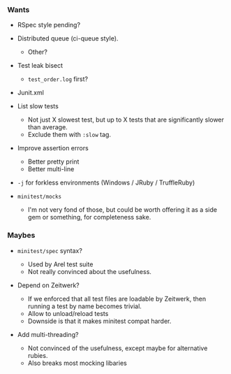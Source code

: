### Wants

- RSpec style pending?

- Distributed queue (ci-queue style).
  - Other?

- Test leak bisect
  - `test_order.log` first?

- Junit.xml

- List slow tests
  - Not just X slowest test, but up to X tests that are significantly slower than average.
  - Exclude them with `:slow` tag.

- Improve assertion errors
  - Better pretty print
  - Better multi-line

- `-j` for forkless environments (Windows / JRuby / TruffleRuby)

- `minitest/mocks`
  - I'm not very fond of those, but could be worth offering it as a side gem or something, for completeness sake.

### Maybes

- `minitest/spec` syntax?
  - Used by Arel test suite
  - Not really convinced about the usefulness.

- Depend on Zeitwerk?
  - If we enforced that all test files are loadable by Zeitwerk, then running a test by name becomes trivial.
  - Allow to unload/reload tests
  - Downside is that it makes minitest compat harder.

- Add multi-threading?
  - Not convinced of the usefulness, except maybe for alternative rubies.
  - Also breaks most mocking libaries
